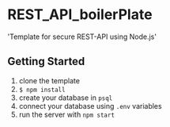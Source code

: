 # REST_API_boilerPlate

'Template for secure REST-API using Node.js'

## Getting Started

1. clone the template
1. `$ npm install`
1. create your database in `psql`
1. connect your database using `.env` variables
1. run the server with `npm start`
